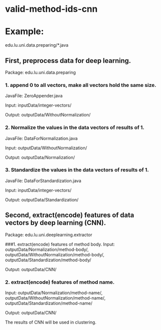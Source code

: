 # valid-method-ids-cnn

# Example:
edu.lu.uni.data.preparing/*.java

## First, preprocess data for deep learning.
Package: edu.lu.uni.data.preparing

### 1. append 0 to all vectors, make all vectors hold the same size.
JavaFile: ZeroAppender.java

Input: inputData/integer-vectors/

Output: outputData/WithoutNormalization/


### 2. Normalize the values in the data vectors of results of 1.
JavaFile: DataForNormalization.java

Input: outputData/WithoutNormalization/

Output: outputData/Normalization/


### 3. Standardize the values in the data vectors of results of 1.
JavaFile: DataForStandardization.java

Input: inputData/integer-vectors/

Output: outputData/Standardization/


## Second, extract(encode) features of data vectors by deep learning (CNN).
Package: edu.lu.uni.deeplearning.extractor

###1. extract(encode) features of method body.
Input: outputData/Normalization/method-body/,  outputData/WithoutNormalization/method-body/, outputData/Standardization/method-body/

Output: outputData/CNN/

### 2. extract(encode) features of method name.
Input: outputData/Normalization/method-name/,  outputData/WithoutNormalization/method-name/, outputData/Standardization/method-name/

Output: outputData/CNN/

The results of CNN will be used in clustering. 

